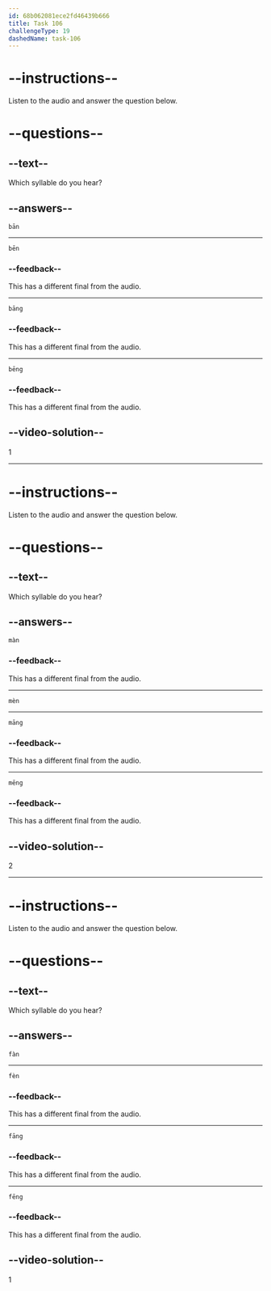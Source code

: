 ```yaml
---
id: 68b062081ece2fd46439b666
title: Task 106
challengeType: 19
dashedName: task-106
---
```


<!-- (Audio) A: bān -->

# --instructions--

Listen to the audio and answer the question below.

# --questions--

## --text--

Which syllable do you hear?

## --answers--

`bān`

---

`bēn`

### --feedback--

This has a different final from the audio.

---

`bāng`

### --feedback--

This has a different final from the audio.

---

`bēng`

### --feedback--

This has a different final from the audio.

## --video-solution--

1

---

<!-- (Audio) A: mèn -->

# --instructions--

Listen to the audio and answer the question below.

# --questions--

## --text--

Which syllable do you hear?

## --answers--

`màn`

### --feedback--

This has a different final from the audio.

---

`mèn`

---

`māng`

### --feedback--

This has a different final from the audio.

---

`mēng`

### --feedback--

This has a different final from the audio.

## --video-solution--

2

---

<!-- (Audio) A: fàn -->

# --instructions--

Listen to the audio and answer the question below.

# --questions--

## --text--

Which syllable do you hear?

## --answers--

`fàn`

---

`fèn`

### --feedback--

This has a different final from the audio.

---

`fāng`

### --feedback--

This has a different final from the audio.

---

`fēng`

### --feedback--

This has a different final from the audio.

## --video-solution--

1
